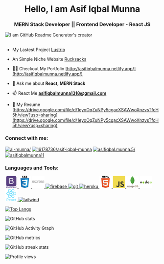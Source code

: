 <h1 align="center">Hello, I am Asif Iqbal Munna</h1>
<h3 align="center">MERN Stack Developer || Frontend Developer - React JS</h3>


![I am GitHub Readme Generator's creator](https://www.linkedin.com/in/ai-munna/)
<br /><br />


- My Lastest Project [Lustrio](https://lustrio-2d916.web.app/)

- An Simple Niche Website [Rucksacks](https://rucksacks-9fc07.web.app/)

- 👨‍💻 Checkout My Portfolio [http://asifiqbalmunna.netlify.app/](http://asifiqbalmunna.netlify.app/)

- 💬 Ask me about **React, MERN Stack**

- 📫 React Me **asifiqbalmunna1318@gmail.com**

- 📄 My Resume [https://drive.google.com/file/d/1eyoOqZuNPy5cgacXSAWwoXnzvsTfcH5h/view?usp=sharing](https://drive.google.com/file/d/1eyoOqZuNPy5cgacXSAWwoXnzvsTfcH5h/view?usp=sharing)

<h3 align="left">Connect with me:</h3>
<p align="left">
<a href="https://linkedin.com/in/ai-munna/" target="blank"><img align="center" src="https://raw.githubusercontent.com/rahuldkjain/github-profile-readme-generator/master/src/images/icons/Social/linked-in-alt.svg" alt="ai-munna/" height="30" width="40" /></a>
<a href="https://stackoverflow.com/users/16178736/asif-iqbal-munna" target="blank"><img align="center" src="https://raw.githubusercontent.com/rahuldkjain/github-profile-readme-generator/master/src/images/icons/Social/stack-overflow.svg" alt="16178736/asif-iqbal-munna" height="30" width="40" /></a>
<a href="https://fb.com/asifiqbal.munna.5/" target="blank"><img align="center" src="https://raw.githubusercontent.com/rahuldkjain/github-profile-readme-generator/master/src/images/icons/Social/facebook.svg" alt="asifiqbal.munna.5/" height="30" width="40" /></a>
<a href="https://www.hackerearth.com/asifiqbalmunna11" target="blank"><img align="center" src="https://raw.githubusercontent.com/rahuldkjain/github-profile-readme-generator/master/src/images/icons/Social/hackerearth.svg" alt="asifiqbalmunna11" height="30" width="40" /></a>
</p>

<h3 align="left">Languages and Tools:</h3>
<p align="left"> <a href="https://getbootstrap.com" target="_blank" rel="noreferrer"> <img src="https://raw.githubusercontent.com/devicons/devicon/master/icons/bootstrap/bootstrap-plain-wordmark.svg" alt="bootstrap" width="40" height="40"/> </a> <a href="https://www.w3schools.com/css/" target="_blank" rel="noreferrer"> <img src="https://raw.githubusercontent.com/devicons/devicon/master/icons/css3/css3-original-wordmark.svg" alt="css3" width="40" height="40"/> </a> <a href="https://expressjs.com" target="_blank" rel="noreferrer"> <img src="https://raw.githubusercontent.com/devicons/devicon/master/icons/express/express-original-wordmark.svg" alt="express" width="40" height="40"/> </a> <a href="https://firebase.google.com/" target="_blank" rel="noreferrer"> <img src="https://www.vectorlogo.zone/logos/firebase/firebase-icon.svg" alt="firebase" width="40" height="40"/> </a> <a href="https://git-scm.com/" target="_blank" rel="noreferrer"> <img src="https://www.vectorlogo.zone/logos/git-scm/git-scm-icon.svg" alt="git" width="40" height="40"/> </a> <a href="https://heroku.com" target="_blank" rel="noreferrer"> <img src="https://www.vectorlogo.zone/logos/heroku/heroku-icon.svg" alt="heroku" width="40" height="40"/> </a> <a href="https://www.w3.org/html/" target="_blank" rel="noreferrer"> <img src="https://raw.githubusercontent.com/devicons/devicon/master/icons/html5/html5-original-wordmark.svg" alt="html5" width="40" height="40"/> </a> <a href="https://developer.mozilla.org/en-US/docs/Web/JavaScript" target="_blank" rel="noreferrer"> <img src="https://raw.githubusercontent.com/devicons/devicon/master/icons/javascript/javascript-original.svg" alt="javascript" width="40" height="40"/> </a> <a href="https://www.mongodb.com/" target="_blank" rel="noreferrer"> <img src="https://raw.githubusercontent.com/devicons/devicon/master/icons/mongodb/mongodb-original-wordmark.svg" alt="mongodb" width="40" height="40"/> </a> <a href="https://nodejs.org" target="_blank" rel="noreferrer"> <img src="https://raw.githubusercontent.com/devicons/devicon/master/icons/nodejs/nodejs-original-wordmark.svg" alt="nodejs" width="40" height="40"/> </a> <a href="https://reactjs.org/" target="_blank" rel="noreferrer"> <img src="https://raw.githubusercontent.com/devicons/devicon/master/icons/react/react-original-wordmark.svg" alt="react" width="40" height="40"/> </a> <a href="https://tailwindcss.com/" target="_blank" rel="noreferrer"> <img src="https://www.vectorlogo.zone/logos/tailwindcss/tailwindcss-icon.svg" alt="tailwind" width="40" height="40"/> </a> </p>


[![Top Langs](https://github-readme-stats.vercel.app/api/top-langs/?username=asif-iqbal-munna)](https://github.com/anuraghazra/github-readme-stats)

![GitHub stats](https://github-readme-stats.vercel.app/api?username=asif-iqbal-munna&show_icons=true)  

![GitHub Activity Graph](https://activity-graph.herokuapp.com/graph?username=asif-iqbal-munna)  

![GitHub metrics](https://metrics.lecoq.io/asif-iqbal-munna)  

![GitHub streak stats](https://github-readme-streak-stats.herokuapp.com/?user=asif-iqbal-munna)  

![Profile views](https://gpvc.arturio.dev/asif-iqbal-munna)  
